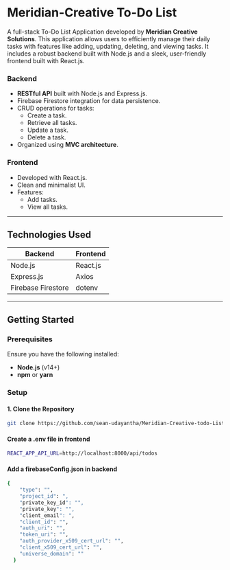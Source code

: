 # Meridian-Creative To-Do List

A full-stack To-Do List Application developed by **Meridian Creative Solutions**. This application allows users to efficiently manage their daily tasks with features like adding, updating, deleting, and viewing tasks. It includes a robust backend built with Node.js and a sleek, user-friendly frontend built with React.js.



### Backend
- **RESTful API** built with Node.js and Express.js.
- Firebase Firestore integration for data persistence.
- CRUD operations for tasks:
  - Create a task.
  - Retrieve all tasks.
  - Update a task.
  - Delete a task.
- Organized using **MVC architecture**.

### Frontend
- Developed with React.js.
- Clean and minimalist UI.
- Features:
  - Add tasks.
  - View all tasks.
  

---

## Technologies Used

| **Backend**           | **Frontend**           |
|------------------------|------------------------|
| Node.js               | React.js              |
| Express.js            | Axios                 |
| Firebase Firestore    | dotenv                |
          

---

## Getting Started

### Prerequisites
Ensure you have the following installed:
- **Node.js** (v14+)
- **npm** or **yarn**

### Setup

#### 1. Clone the Repository
```bash
git clone https://github.com/sean-udayantha/Meridian-Creative-todo-List.git
```
#### Create a .env file in frontend
```bash
REACT_APP_API_URL=http://localhost:8000/api/todos

```
#### Add a firebaseConfig.json  in backend
```bash
{
    "type": "",
    "project_id": ",
    "private_key_id": "",
    "private_key": "",
    "client_email": ",
    "client_id": "",
    "auth_uri": "",
    "token_uri": "",
    "auth_provider_x509_cert_url": "",
    "client_x509_cert_url": "",
    "universe_domain": ""
  }

```





